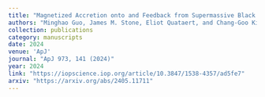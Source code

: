 ```yaml
---
title: "Magnetized Accretion onto and Feedback from Supermassive Black Holes in Elliptical Galaxies"
authors: "Minghao Guo, James M. Stone, Eliot Quataert, and Chang-Goo Kim"
collection: publications
category: manuscripts
date: 2024
venue: 'ApJ'
journal: "ApJ 973, 141 (2024)"
year: 2024
link: "https://iopscience.iop.org/article/10.3847/1538-4357/ad5fe7"
arxiv: "https://arxiv.org/abs/2405.11711"
---
```


<!-- Optional: abstract or additional info -->
